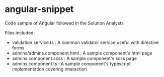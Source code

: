 # angular-snippet
Code sample of Angular followed in the Solution Analysts

Files included:
- validation.service.ts : A common validator service useful with directive forms 
- admins/admins.component.html : A sample component's html page 
- admins.component.scss : A sample component's scss page
- admins.component.ts : A sample component's typescript implementation covering interaction 
